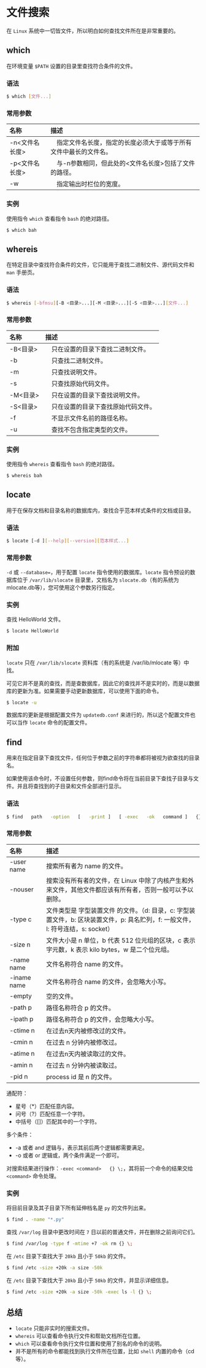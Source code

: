 # 文件搜索
在 `Linux` 系统中一切皆文件，所以明白如何查找文件所在是非常重要的。

## which
在环境变量 `$PATH` 设置的目录里查找符合条件的文件。

### 语法

```bash
$ which [文件...]
```

### 常用参数

| 名称 | 描述 |
| :-- | :-- |
| -n<文件名长度> |　指定文件名长度，指定的长度必须大于或等于所有文件中最长的文件名。 |
| -p<文件名长度> |　与-n参数相同，但此处的<文件名长度>包括了文件的路径。 |
| -w |　指定输出时栏位的宽度。 |

### 实例
使用指令 `which` 查看指令 `bash` 的绝对路径。

```bash
$ which bah
```

## whereis
在特定目录中查找符合条件的文件，它只能用于查找二进制文件、源代码文件和 `man` 手册页。

### 语法

```bash
$ whereis [-bfmsu][-B <目录>...][-M <目录>...][-S <目录>...][文件...]
```

### 常用参数

| 名称 | 描述 |
| :-- | :-- |
| -B<目录> |　只在设置的目录下查找二进制文件。 |
| -b |　只查找二进制文件。 |
| -m |　只查找说明文件。 |
| -s |　只查找原始代码文件。 |
| -M<目录> |　只在设置的目录下查找说明文件。 |
| -S<目录> |　只在设置的目录下查找原始代码文件。 |
| -f |　不显示文件名前的路径名称。 |
| -u |　查找不包含指定类型的文件。 |

### 实例
使用指令 `whereis` 查看指令 `bash` 的绝对路径。

```bash
$ whereis bah
```

## locate
用于在保存文档和目录名称的数据库内，查找合乎范本样式条件的文档或目录。

### 语法

```bash
$ locate [-d ][--help][--version][范本样式...]
```

### 常用参数
`-d` 或 `--database=`，用于配置 `locate` 指令使用的数据库。`locate` 指令预设的数据库位于 `/var/lib/slocate` 目录里，文档名为 `slocate.db`（有的系统为 mlocate.db等），您可使用这个参数另行指定。

### 实例
查找 HelloWorld 文件。

```bash
$ locate HelloWorld
```

### 附加
`locate` 只在 `/var/lib/slocate` 资料库（有的系统是 /var/lib/mlocate 等）中找。

可见它并不是真的查找，而是查数据库，因此它的查找并不是实时的，而是以数据库的更新为准。如果需要手动更新数据库，可以使用下面的命令。

 ```bash
 $ locate -u 
 ```

数据库的更新是根据配置文件为 `updatedb.conf` 来进行的，所以这个配置文件也可以当作 `locate` 命令的配置文件。

## find
用来在指定目录下查找文件，任何位于参数之前的字符串都将被视为欲查找的目录名。

如果使用该命令时，不设置任何参数，则find命令将在当前目录下查找子目录与文件。并且将查找到的子目录和文件全部进行显示。

### 语法

```bash
$ find   path   -option   [   -print ]   [ -exec   -ok   command ]   {} \;
```

### 常用参数
| 名称 | 描述 |
| :-- | :-- |
| -user　name　| 搜索所有者为 name 的文件。 |
| -nouser | 搜索没有所有者的文件，在 Linux 中除了内核产生和外来文件，其他文件都应该有所有者，否则一般可以予以删除。 |
| -type c | 文件类型是 字型装置文件 的文件。（d: 目录，c: 字型装置文件，b: 区块装置文件，p: 具名贮列，f: 一般文件，l: 符号连结，s: socket） |
| -size n | 文件大小是 n 单位，b 代表 512 位元组的区块，c 表示字元数，k 表示 kilo bytes，w 是二个位元组。 |
| -name name | 文件名称符合 name 的文件。 |
| -iname name | 文件名称符合 name 的文件，会忽略大小写。 |
|-empty | 空的文件。 |
| -path p | 路径名称符合 p 的文件。 |
| -ipath p | 路径名称符合 p 的文件，会忽略大小写。 |
| -ctime n | 在过去n天内被修改过的文件。 |
| -cmin n | 在过去 n 分钟内被修改过。 |
| -atime n | 在过去n天内被读取过的文件。 |
| -amin n | 在过去 n 分钟内被读取过。 |
| -pid n | process id 是 n 的文件。 |

通配符：
 * 星号（*）匹配任意内容。
 * 问号（?）匹配任意一个字符。
 * 中括号（[]）匹配其中的一个字符。

多个条件：
 * -a 或者 and 逻辑与，表示其前后两个逻辑都需要满足。
 * -o 或者 or 逻辑或，两个条件满足一个即可。

对搜索结果进行操作：`-exec <command>   {} \;`，其将前一个命令的结果交给 `<command>` 命令处理。

### 实例
将目前目录及其子目录下所有延伸档名是 `py` 的文件列出来。

```bash
$ find . -name "*.py"
```

查找 `/var/log` 目录中更改时间在 `7` 日以前的普通文件，并在删除之前询问它们。

```bash
$ find /var/log -type f -mtime +7 -ok rm {} \;
```

在 `/etc` 目录下查找大于 `20kb` 且小于 `50kb` 的文件。

```bash
$ find /etc -size +20k -a size -50k
```

在 `/etc` 目录下查找大于 `20kb` 且小于 `50kb` 的文件，并显示详细信息。

```bash
$ find /etc -size +20k -a size -50k -exec ls -l {} \;
```

## 总结
 * `locate` 只能非实时的搜索文件。
 * `whereis` 可以查看命令执行文件和帮助文档所在位置。
 * `which` 可以查看命令执行文件位置和使用了别名的命令的说明。
 * 并不是所有的命令都能找到执行文件所在位置，比如 `shell` 内置的命令（cd 等）。